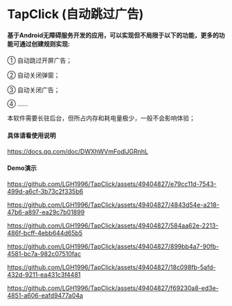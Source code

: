 # TapClick (自动跳过广告)

#### 基于Android无障碍服务开发的应用，可以实现但不局限于以下的功能，更多的功能可通过创建规则实现:

① 自动跳过开屏广告；

② 自动关闭弹窗；

③ 自动关闭广告；

④ ......

本软件需要长驻后台，但所占内存和耗电量极少，一般不会影响体验；

#### 具体请看使用说明

https://docs.qq.com/doc/DWXhWVmFodlJGRnhL

#### Demo演示

https://github.com/LGH1996/TapClick/assets/49404827/e79cc11d-7543-499d-a6cf-3b73c2f335b6

https://github.com/LGH1996/TapClick/assets/49404827/4843d54e-a218-47b6-a897-ea29c7b01899

https://github.com/LGH1996/TapClick/assets/49404827/584aa62e-2213-486f-bcff-4ebb644d65b5

https://github.com/LGH1996/TapClick/assets/49404827/899bb4a7-90fb-4581-bc7a-982c07510fac

https://github.com/LGH1996/TapClick/assets/49404827/18c098fb-5afd-432d-9211-ea431c3f4481

https://github.com/LGH1996/TapClick/assets/49404827/f69230a8-ed3e-4851-a606-eafd9477a04a
